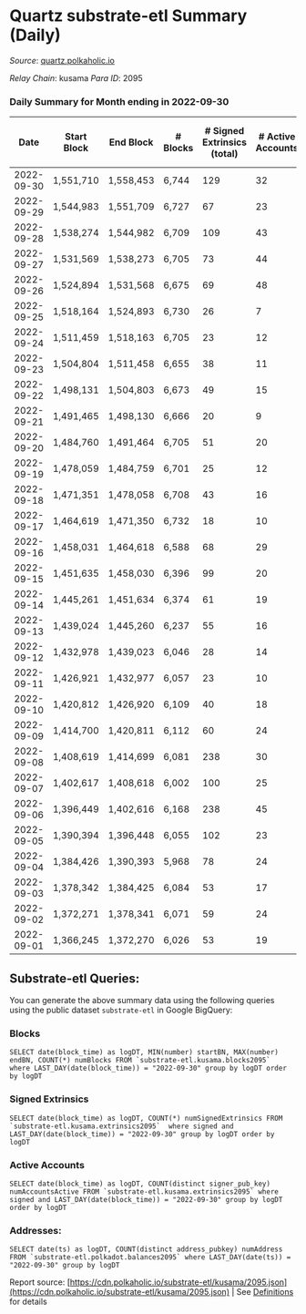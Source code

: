# Quartz substrate-etl Summary (Daily)

_Source_: [quartz.polkaholic.io](https://quartz.polkaholic.io)

*Relay Chain*: kusama
*Para ID*: 2095



### Daily Summary for Month ending in 2022-09-30


| Date | Start Block | End Block | # Blocks | # Signed Extrinsics (total) | # Active Accounts | # Passive | # New | # Addresses with Balances | # Events | # Transfers | # XCM Transfers In | # XCM Transfers Out |
| ---- | ----------- | --------- | -------- | --------------------------- | ----------------- | --------- | ----- | ------------------------- | -------- | ----------- | ------------------ | ------------------- |
| 2022-09-30 | 1,551,710 | 1,558,453 | 6,744  | 129 | 32 |  |  | 18,607 | 15,424 | 17 ($716.37) | 4 ($87.30) | 5 ($85.53) |
| 2022-09-29 | 1,544,983 | 1,551,709 | 6,727  | 67 | 23 |  |  |  | 14,834 | 13 ($300.16) | 3 ($35.64) | 1 ($0.02) |
| 2022-09-28 | 1,538,274 | 1,544,982 | 6,709  | 109 | 43 |  |  |  | 15,101 | 32 ($2,630.40) | 4 ($110.45) |   |
| 2022-09-27 | 1,531,569 | 1,538,273 | 6,705  | 73 | 44 |  |  |  | 14,776 | 30 ($732.55) | 5 ($99.75) | 1 ($25.15) |
| 2022-09-26 | 1,524,894 | 1,531,568 | 6,675  | 69 | 48 |  |  |  | 14,827 | 19 ($1,131.10) | 1 ($9.12) | 2 ($40.61) |
| 2022-09-25 | 1,518,164 | 1,524,893 | 6,730  | 26 | 7 |  |  |  | 14,582 | 6 ($1,047.64) |   | 4 ($441.99) |
| 2022-09-24 | 1,511,459 | 1,518,163 | 6,705  | 23 | 12 |  |  |  | 14,497 | 7 ($626.07) | 1 ($15.72) | 2 ($273.94) |
| 2022-09-23 | 1,504,804 | 1,511,458 | 6,655  | 38 | 11 |  |  |  | 14,569 | 5 ($796.03) | 4 ($199.84) |   |
| 2022-09-22 | 1,498,131 | 1,504,803 | 6,673  | 49 | 15 |  |  |  | 14,676 | 12 ($1,019.93) | 2 ($154.81) | 3 ($295.73) |
| 2022-09-21 | 1,491,465 | 1,498,130 | 6,666  | 20 | 9 |  |  |  | 14,417 | 7 ($492.81) | 3 ($273.75) |   |
| 2022-09-20 | 1,484,760 | 1,491,464 | 6,705  | 51 | 20 |  |  |  | 14,727 | 11 ($930.24) | 2 ($216.57) | 1 ($119.89) |
| 2022-09-19 | 1,478,059 | 1,484,759 | 6,701  | 25 | 12 |  |  |  | 14,523 | 6 ($1,301.35) |   | 3 ($153.86) |
| 2022-09-18 | 1,471,351 | 1,478,058 | 6,708  | 43 | 16 |  |  |  | 14,662 | 7 ($829.53) | 1 ($4.10) | 3 ($359.67) |
| 2022-09-17 | 1,464,619 | 1,471,350 | 6,732  | 18 | 10 |  |  |  | 14,551 | 3 ($104.33) |   | 1 ($6.83) |
| 2022-09-16 | 1,458,031 | 1,464,618 | 6,588  | 68 | 29 |  |  |  | 14,560 | 34 ($3,229.87) | 1 ($82.01) | 8 ($554.06) |
| 2022-09-15 | 1,451,635 | 1,458,030 | 6,396  | 99 | 20 |  |  |  | 14,331 | 77 ($13,602.11) | 1 ($2,520.77) | 4 ($347.68) |
| 2022-09-14 | 1,445,261 | 1,451,634 | 6,374  | 61 | 19 |  |  |  | 14,112 | 15 ($2,513.24) | 6 ($417.89) | 1 ($95.91) |
| 2022-09-13 | 1,439,024 | 1,445,260 | 6,237  | 55 | 16 |  |  |  | 13,902 | 20 ($4,181.34) | 1 ($23.64) | 2 ($37.12) |
| 2022-09-12 | 1,432,978 | 1,439,023 | 6,046  | 28 | 14 |  |  | 18,460 | 13,141 | 1 ($16.23) | 1 ($9.72) |   |
| 2022-09-11 | 1,426,921 | 1,432,977 | 6,057  | 23 | 10 |  |  |  | 13,134 | 4 ($559.04) | 1 ($97.31) | 1 ($95.91) |
| 2022-09-10 | 1,420,812 | 1,426,920 | 6,109  | 40 | 18 |  |  |  | 13,395 | 13 ($1,968.42) | 4 ($413.84) | 1 ($15.64) |
| 2022-09-09 | 1,414,700 | 1,420,811 | 6,112  | 60 | 24 |  |  | 18,453 | 13,550 | 6 ($1,152.17) | 1 ($467.08) | 1 ($79.93) |
| 2022-09-08 | 1,408,619 | 1,414,699 | 6,081  | 238 | 30 |  |  | 18,446 | 14,716 | 21 ($2,522.04) | 8 ($913.83) | 3 ($319.71) |
| 2022-09-07 | 1,402,617 | 1,408,618 | 6,002  | 100 | 25 |  |  | 18,441 | 13,614 |   | 1 ($32.20) |   |
| 2022-09-06 | 1,396,449 | 1,402,616 | 6,168  | 238 | 45 |  |  | 18,429 | 14,864 | 29 ($2,517.57) | 11 ($1,345.19) | 1 ($149.12) |
| 2022-09-05 | 1,390,394 | 1,396,448 | 6,055  | 102 | 23 |  |  | 18,419 | 13,621 | 68 ($5,568.13) | 3 ($525.99) | 7 ($945.22) |
| 2022-09-04 | 1,384,426 | 1,390,393 | 5,968  | 78 | 24 |  |  | 18,387 | 13,283 | 24 ($6,114.18) | 1 ($13.19) | 9 ($1,499.02) |
| 2022-09-03 | 1,378,342 | 1,384,425 | 6,084  | 53 | 17 |  |  | 18,380 | 13,394 | 29 ($31,312.58) | 7 ($501.44) | 1 ($331.26) |
| 2022-09-02 | 1,372,271 | 1,378,341 | 6,071  | 59 | 24 |  |  | 18,374 | 13,406 | 11 ($2,771.01) | 3 ($312.30) | 2 ($109.38) |
| 2022-09-01 | 1,366,245 | 1,372,270 | 6,026  | 53 | 19 |  |  | 18,372 | 13,283 | 21 ($1,405.06) | 7 ($362.01) | 3 ($214.66) |

## Substrate-etl Queries:
You can generate the above summary data using the following queries using the public dataset `substrate-etl` in Google BigQuery:


### Blocks
```
SELECT date(block_time) as logDT, MIN(number) startBN, MAX(number) endBN, COUNT(*) numBlocks FROM `substrate-etl.kusama.blocks2095`  where LAST_DAY(date(block_time)) = "2022-09-30" group by logDT order by logDT
```


### Signed Extrinsics
```
SELECT date(block_time) as logDT, COUNT(*) numSignedExtrinsics FROM `substrate-etl.kusama.extrinsics2095`  where signed and LAST_DAY(date(block_time)) = "2022-09-30" group by logDT order by logDT
```


### Active Accounts
```
SELECT date(block_time) as logDT, COUNT(distinct signer_pub_key) numAccountsActive FROM `substrate-etl.kusama.extrinsics2095` where signed and LAST_DAY(date(block_time)) = "2022-09-30" group by logDT order by logDT
```


### Addresses:
```
SELECT date(ts) as logDT, COUNT(distinct address_pubkey) numAddress FROM `substrate-etl.polkadot.balances2095` where LAST_DAY(date(ts)) = "2022-09-30" group by logDT
```



Report source: [https://cdn.polkaholic.io/substrate-etl/kusama/2095.json](https://cdn.polkaholic.io/substrate-etl/kusama/2095.json) | See [Definitions](/DEFINITIONS.md) for details
